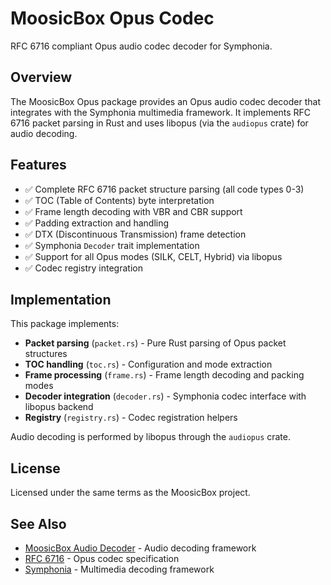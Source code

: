 # MoosicBox Opus Codec

RFC 6716 compliant Opus audio codec decoder for Symphonia.

## Overview

The MoosicBox Opus package provides an Opus audio codec decoder that integrates with the Symphonia multimedia framework. It implements RFC 6716 packet parsing in Rust and uses libopus (via the `audiopus` crate) for audio decoding.

## Features

- ✅ Complete RFC 6716 packet structure parsing (all code types 0-3)
- ✅ TOC (Table of Contents) byte interpretation
- ✅ Frame length decoding with VBR and CBR support
- ✅ Padding extraction and handling
- ✅ DTX (Discontinuous Transmission) frame detection
- ✅ Symphonia `Decoder` trait implementation
- ✅ Support for all Opus modes (SILK, CELT, Hybrid) via libopus
- ✅ Codec registry integration

## Implementation

This package implements:

- **Packet parsing** (`packet.rs`) - Pure Rust parsing of Opus packet structures
- **TOC handling** (`toc.rs`) - Configuration and mode extraction
- **Frame processing** (`frame.rs`) - Frame length decoding and packing modes
- **Decoder integration** (`decoder.rs`) - Symphonia codec interface with libopus backend
- **Registry** (`registry.rs`) - Codec registration helpers

Audio decoding is performed by libopus through the `audiopus` crate.

## License

Licensed under the same terms as the MoosicBox project.

## See Also

- [MoosicBox Audio Decoder](../audio_decoder/README.md) - Audio decoding framework
- [RFC 6716](https://tools.ietf.org/html/rfc6716) - Opus codec specification
- [Symphonia](https://github.com/pdeljanov/Symphonia) - Multimedia decoding framework
